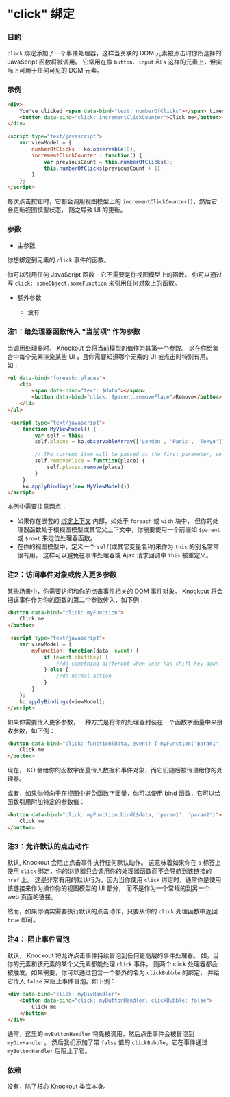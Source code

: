 # "click" 绑定

### 目的

`click` 绑定添加了一个事件处理器，这样当关联的 DOM 元素被点击时你所选择的 JavaScript 函数将被调用。
它常用在像 `button`、`input` 和 `a` 这样的元素上，但实际上可用于任何可见的 DOM 元素。

### 示例

```html
<div>
    You've clicked <span data-bind="text: numberOfClicks"></span> times
    <button data-bind="click: incrementClickCounter">Click me</button>
</div>
 
<script type="text/javascript">
    var viewModel = {
        numberOfClicks : ko.observable(0),
        incrementClickCounter : function() {
            var previousCount = this.numberOfClicks();
            this.numberOfClicks(previousCount + 1);
        }
    };
</script>
```

每次点击按钮时，它都会调用视图模型上的 `incrementClickCounter()`，然后它会更新视图模型状态，
随之导致 UI 的更新。

### 参数

  * 主参数
  
  你想绑定到元素的 `click` 事件的函数。
  
  你可以引用任何 JavaScript 函数 - 它不需要是你视图模型上的函数。
你可以通过写 `click: someObject.someFunction` 来引用任何对象上的函数。

  * 额外参数
  
    * 没有
	
### 注1：给处理器函数传入 "当前项" 作为参数

当调用处理器时， Knockout 会将当前模型的值作为其第一个参数。
这在你给集合中每个元素渲染某些 UI ，且你需要知道哪个元素的 UI 被点击时特别有用。如：

```html
<ul data-bind="foreach: places">
    <li>
        <span data-bind="text: $data"></span>
        <button data-bind="click: $parent.removePlace">Remove</button>
    </li>
</ul>
 
 <script type="text/javascript">
     function MyViewModel() {
         var self = this;
         self.places = ko.observableArray(['London', 'Paris', 'Tokyo']);
 
         // The current item will be passed as the first parameter, so we know which place to remove
         self.removePlace = function(place) {
             self.places.remove(place)
         }
     }
     ko.applyBindings(new MyViewModel());
</script>
```

本例中需要注意两点：

* 如果你在嵌套的 [绑定上下文](./binding-context.md) 内部，如处于 `foreach` 或 `with` 块中，
但你的处理器函数处于根视图模型或其它父上下文中，你需要使用一个前缀如 `$parent` 或 `$root` 来定位处理器函数。
* 在你的视图模型中，定义一个 `self`(或其它变量名称)来作为 `this` 的别名常常很有用。
这样可以避免在事件处理器或 Ajax 请求回调中 `this` 被重定义。

### 注2：访问事件对象或传入更多参数

某些场景中，你需要访问和你的点击事件相关的 DOM 事件对象。
Knockout 将会把该事件作为你的函数的第二个参数传入，如下例：

```html
<button data-bind="click: myFunction">
    Click me
</button>
 
 <script type="text/javascript">
    var viewModel = {
        myFunction: function(data, event) {
            if (event.shiftKey) {
                //do something different when user has shift key down
            } else {
                //do normal action
            }
        }
    };
    ko.applyBindings(viewModel);
</script>
```

如果你需要传入更多参数，一种方式是将你的处理器封装在一个函数字面量中来接收参数，如下例：

```html
<button data-bind="click: function(data, event) { myFunction('param1', 'param2', data, event) }">
    Click me
</button>
```

现在， KO 会给你的函数字面量传入数据和事件对象，而它们随后被传递给你的处理器。

或者，如果你倾向于在视图中避免函数字面量，你可以使用 [bind](https://developer.mozilla.org/en/JavaScript/Reference/Global_Objects/Function/bind)
函数，它可以给函数引用附加特定的参数值：

```html
<button data-bind="click: myFunction.bind($data, 'param1', 'param2')">
    Click me
</button>
```

### 注3：允许默认的点击动作

默认, Knockout 会阻止点击事件执行任何默认动作。
这意味着如果你在 `a` 标签上使用 `click` 绑定，你的浏览器只会调用你的处理器函数而不会导航到该链接的 `href` 上。
这是非常有用的默认行为，因为当你使用 `click` 绑定时，通常你是使用该链接来作为操作你的视图模型的 UI 部分，
而不是作为一个常规的到另一个 web 页面的链接。

然而，如果你确实需要执行默认的点击动作，只要从你的 `click` 处理函数中返回 `true` 即可。

### 注4： 阻止事件冒泡

默认， Knockout 将允许点击事件持续冒泡到任何更高层的事件处理器。
如，当你的元素和该元素的某个父元素都能处理 `click` 事件，
则两个 click 处理器都会被触发。如果需要，你可以通过包含一个额外的名为 `clickBubble` 的绑定，
并给它传入 `false` 来阻止事件冒泡。如下例：

```html
<div data-bind="click: myDivHandler">
    <button data-bind="click: myButtonHandler, clickBubble: false">
        Click me
    </button>
</div>
```

通常，这里的 `myButtonHandler` 将先被调用，然后点击事件会被冒泡到 `myDivHandler`。
然后我们添加了带 `false` 值的 `clickBubble`，它在事件通过 `myButtonHandler` 后阻止了它。

### 依赖

没有，除了核心 Knockout 类库本身。